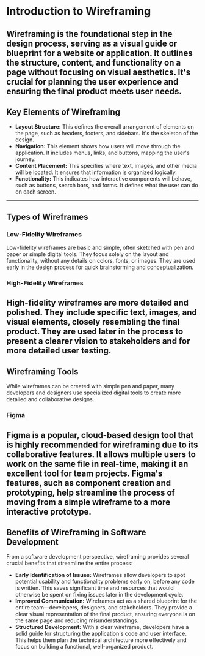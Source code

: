 # Introduction to Wireframing

Wireframing is the foundational step in the design process, serving as a visual guide or blueprint for a website or application. It outlines the structure, content, and functionality on a page without focusing on visual aesthetics. It's crucial for planning the user experience and ensuring the final product meets user needs.
---
## Key Elements of Wireframing

-   **Layout Structure:** This defines the overall arrangement of elements on the page, such as headers, footers, and sidebars. It's the skeleton of the design.
-   **Navigation:** This element shows how users will move through the application. It includes menus, links, and buttons, mapping the user's journey.
-   **Content Placement:** This specifies where text, images, and other media will be located. It ensures that information is organized logically.
-   **Functionality:** This indicates how interactive components will behave, such as buttons, search bars, and forms. It defines what the user can do on each screen.
---
## Types of Wireframes

### Low-Fidelity Wireframes

Low-fidelity wireframes are basic and simple, often sketched with pen and paper or simple digital tools. They focus solely on the layout and functionality, without any details on colors, fonts, or images. They are used early in the design process for quick brainstorming and conceptualization.

### High-Fidelity Wireframes

High-fidelity wireframes are more detailed and polished. They include specific text, images, and visual elements, closely resembling the final product. They are used later in the process to present a clearer vision to stakeholders and for more detailed user testing.
---
## Wireframing Tools

While wireframes can be created with simple pen and paper, many developers and designers use specialized digital tools to create more detailed and collaborative designs.

### Figma

Figma is a popular, cloud-based design tool that is highly recommended for wireframing due to its collaborative features. It allows multiple users to work on the same file in real-time, making it an excellent tool for team projects. Figma's features, such as component creation and prototyping, help streamline the process of moving from a simple wireframe to a more interactive prototype.
---
## Benefits of Wireframing in Software Development

From a software development perspective, wireframing provides several crucial benefits that streamline the entire process:

-   **Early Identification of Issues:** Wireframes allow developers to spot potential usability and functionality problems early on, before any code is written. This saves significant time and resources that would otherwise be spent on fixing issues later in the development cycle.
-   **Improved Communication:** Wireframes act as a shared blueprint for the entire team—developers, designers, and stakeholders. They provide a clear visual representation of the final product, ensuring everyone is on the same page and reducing misunderstandings.
-   **Structured Development:** With a clear wireframe, developers have a solid guide for structuring the application's code and user interface. This helps them plan the technical architecture more effectively and focus on building a functional, well-organized product.
